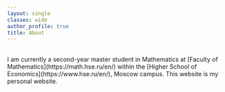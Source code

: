 ```yaml
---
layout: single
classes: wide
author_profile: true
title: About
---
```


<br>
I am currently a second-year master student in Mathematics at [Faculty of Mathematics](https://math.hse.ru/en/) within the [Higher School of Economics](https://www.hse.ru/en/), Moscow campus. This website is my personal website.
